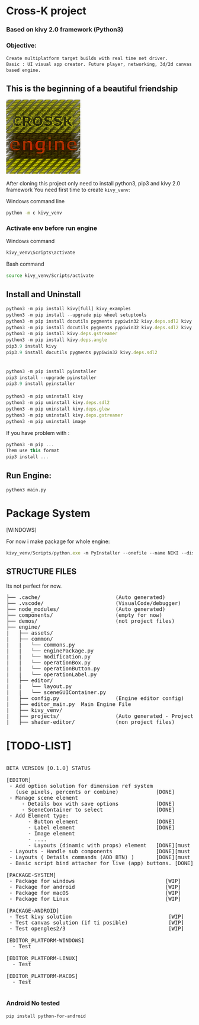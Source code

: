 
# Cross-K project
### Based on kivy 2.0 framework (Python3)
### Objective:
    Create multiplatform target builds with real time net driver.
    Basic : UI visual app creator. Future player, networking, 3d/2d canvas based engine.

## This is the beginning of a beautiful friendship
![](https://github.com/zlatnaspirala/cross-k/blob/master/engine/assets/logo/logo.png)

After cloning this project only need to install python3, pip3 and kivy 2.0 framework
You need first time to create `kivy_venv`:

Windows command line
```cmd
python -m c kivy_venv
```
### Activate env before run engine
Windows command
```cmd
kivy_venv\Scripts\activate
```
Bash command
```bash
source kivy_venv/Scripts/activate
```

## Install and Uninstall

```js
python3 -m pip install kivy[full] kivy_examples
python3 -m pip install --upgrade pip wheel setuptools
python3 -m pip install docutils pygments pypiwin32 kivy.deps.sdl2 kivy.deps.glew --user
python3 -m pip install docutils pygments pypiwin32 kivy.deps.sdl2 kivy.deps.glew --extra-index-url https://kivy.org/downloads/packages/simple/
python3 -m pip install kivy.deps.gstreamer
python3 -m pip install kivy.deps.angle
pip3.9 install kivy
pip3.9 install docutils pygments pypiwin32 kivy.deps.sdl2


python3 -m pip install pyinstaller
pip3 install --upgrade pyinstaller
pip3.9 install pyinstaller

python3 -m pip uninstall kivy
python3 -m pip uninstall kivy.deps.sdl2
python3 -m pip uninstall kivy.deps.glew
python3 -m pip uninstall kivy.deps.gstreamer
python3 -m pip uninstall image
```

If you have problem with :
```js
python3 -m pip ...
Them use this format
pip3 install ...
```

## Run Engine:

```
python3 main.py
```

# Package System

[WINDOWS]

For now i make package for whole engine:

```js
kivy_venv/Scripts/python.exe -m PyInstaller --onefile --name NIKI --distpath packages/projectTest --workpath .cache/ main.py
```

## STRUCTURE FILES
 Its not perfect for now.

<pre>
├── .cache/                        (Auto generated)
├── .vscode/                       (VisualCode/debugger)
├── node_modules/                  (Auto generated)
├── components/                    (empty for now)
├── demos/                         (not project files)
├── engine/
|   ├── assets/
|   ├── common/
|   |   └── commons.py
|   |   └── enginePackage.py
|   |   └── modification.py
|   |   └── operationBox.py
|   |   └── operationButton.py
|   |   └── operationLabel.py
|   ├── editor/
|   |   └── layout.py
|   |   └── sceneGUIContainer.py
|   ├── config.py                  (Engine editor config)
|   ├── editor_main.py  Main Engine File
|   ├── kivy_venv/
|   ├── projects/                  (Auto generated - Project files)
|   ├── shader-editor/             (non project files)
</pre>



# [TODO-LIST]

<pre>

BETA VERSION [0.1.0] STATUS

[EDITOR]
 - Add option solution for dimension ref system
   (use pixels, percents or combine)            [DONE]
 - Manage scene element 
     - Details box with save options            [DONE]
     - SceneContainer to select                 [DONE]
 - Add Element type:
       - Button element                         [DONE]
       - Label element                          [DONE]
       - Image element
       - ....
       - Layouts (dinamic with props) element   [DONE][must be upgraded]
 - Layouts - Handle sub components              [DONE][must be upgraded]
 - Layouts ( Details commands (ADD_BTN) )       [DONE][must be upgraded]
 - Basic script bind attacher for live (app) buttons. [DONE]

[PACKAGE-SYSTEM]
 - Package for windows                             [WIP]
 - Package for android                             [WIP]
 - Package for macOS                               [WIP]
 - Package for Linux                               [WIP]

[PACKAGE-ANDROID]
 - Test kivy solution                               [WIP]
 - Test canvas solution (if ti posible)             [WIP]
 - Test opengles2/3                                 [WIP]

[EDITOR_PLATFORM-WINDOWS]
  - Test

[EDITOR_PLATFORM-LINUX]
  - Test

[EDITOR_PLATFORM-MACOS]
  - Test

</pre>

### Android No tested
```
pip install python-for-android
```
